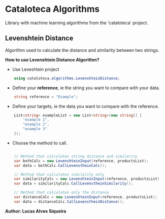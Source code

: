 # Cataloteca Algorithms

Library with machine learning algorithms from the 'cataloteca' project.

## Levenshtein Distance
Algorithm used to calculate the distance and similarity between two strings.

**How to use Levenshtein Distance Algorithm?**

- Use Leveshtein project
```csharp
	using cataloteca.algorithms.LevenshteinDistance;
```

- Define your **reference**, ie the string you want to compare with your data.
```csharp
	string reference = "Example";
```

- Define your targets, ie the data you want to compare with the reference.
```csharp
	List<string> exampleList = new List<string>(new string[] {
        "example 1",
        "example 2",
        "example 3"
    });
```
- Choose the method to call.
```csharp

	// Method that calculates string distance and similarity
    var bothCalc = new LevenshteinInput(reference, productsList);
    var data = bothCalc.CallLevenstheinCalc();

	// Method that calculates similarity only
    var similarityCalc = new LevenshteinInput(reference, productsList);
    var data = similarityCalc.CallLevenstheinSimilarity();

	// Method that calculates only the distance
    var distanceCalc = new LevenshteinInput(reference, productsList);
    var data = distanceCalc.CallLevenstheinDistance();
```

**Author: Lucas Alves Siqueira**